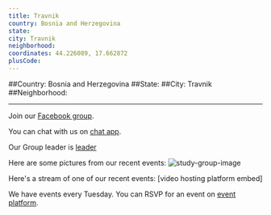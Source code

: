 ```yaml
---
title: Travnik
country: Bosnia and Herzegovina
state: 
city: Travnik
neighborhood: 
coordinates: 44.226089, 17.662872
plusCode:
---
```


##Country: Bosnia and Herzegovina
##State: 
##City: Travnik
##Neighborhood: 
*****
Join our [Facebook group](https://www.facebook.com/groups/free.code.camp.travnik).

You can chat with us on [chat app]().

Our Group leader is [leader]()

Here are some pictures from our recent events:
![study-group-image]()

Here's a stream of one of our recent events:
[video hosting platform embed]

We have events every Tuesday. You can RSVP for an event on [event platform]().
